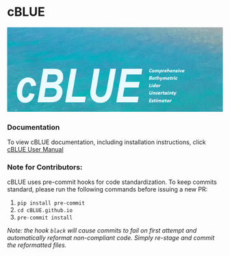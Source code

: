 # cBLUE

![image info](./cBLUE_readme.gif)

### Documentation

To view cBLUE documentation, including installation instructions, click [cBLUE User Manual](https://github.com/parrishOSU/cBLUE.github.io/blob/master/Manual/cBLUE%20User%20Manual.pdf)

### Note for Contributors:

cBLUE uses pre-commit hooks for code standardization. To keep commits standard, please run the following commands before issuing a new PR:

 1. `pip install pre-commit`
 2. `cd cBLUE.github.io`
 3. `pre-commit install`

*Note: the hook `black` will cause commits to fail on first attempt and automatically reformat non-compliant code. Simply re-stage and commit the reformatted files.* 
